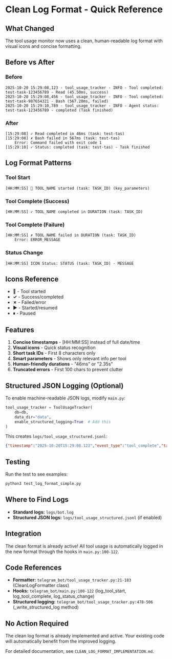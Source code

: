 # Clean Log Format - Quick Reference

## What Changed

The tool usage monitor now uses a clean, human-readable log format with visual icons and concise formatting.

## Before vs After

### Before
```
2025-10-20 15:29:08,123 - tool_usage_tracker - INFO - Tool completed: test-task-123456789 - Read (45.50ms, success)
2025-10-20 15:29:08,456 - tool_usage_tracker - INFO - Tool completed: test-task-987654321 - Bash (567.20ms, failed)
2025-10-20 15:29:10,789 - tool_usage_tracker - INFO - Agent status: test-task-123456789 - completed (Task finished)
```

### After
```
[15:29:08] ✓ Read completed in 46ms (task: test-tas)
[15:29:08] ✗ Bash failed in 567ms (task: test-tas)
    Error: Command failed with exit code 1
[15:29:10] ✓ Status: completed (task: test-tas) - Task finished
```

## Log Format Patterns

### Tool Start
```
[HH:MM:SS] 🔧 TOOL_NAME started (task: TASK_ID) (key_parameters)
```

### Tool Complete (Success)
```
[HH:MM:SS] ✓ TOOL_NAME completed in DURATION (task: TASK_ID)
```

### Tool Complete (Failure)
```
[HH:MM:SS] ✗ TOOL_NAME failed in DURATION (task: TASK_ID)
    Error: ERROR_MESSAGE
```

### Status Change
```
[HH:MM:SS] ICON Status: STATUS (task: TASK_ID) - MESSAGE
```

## Icons Reference

- **🔧** - Tool started
- **✓** - Success/completed
- **✗** - Failed/error
- **▶** - Started/resumed
- **⏸** - Paused

## Features

1. **Concise timestamps** - [HH:MM:SS] instead of full date/time
2. **Visual icons** - Quick status recognition
3. **Short task IDs** - First 8 characters only
4. **Smart parameters** - Shows only relevant info per tool
5. **Human-friendly durations** - "46ms" or "2.35s"
6. **Truncated errors** - First 100 chars to prevent clutter

## Structured JSON Logging (Optional)

To enable machine-readable JSON logs, modify `main.py`:

```python
tool_usage_tracker = ToolUsageTracker(
    db=db,
    data_dir="data",
    enable_structured_logging=True  # Add this
)
```

This creates `logs/tool_usage_structured.jsonl`:
```json
{"timestamp":"2025-10-20T15:29:08.123","event_type":"tool_complete","task_id":"test-task-123","tool_name":"Read","duration_ms":45.5,"success":true}
```

## Testing

Run the test to see examples:
```bash
python3 test_log_format_simple.py
```

## Where to Find Logs

- **Standard logs:** `logs/bot.log`
- **Structured JSON logs:** `logs/tool_usage_structured.jsonl` (if enabled)

## Integration

The clean format is already active! All tool usage is automatically logged in the new format through the hooks in `main.py:100-122`.

## Code References

- **Formatter:** `telegram_bot/tool_usage_tracker.py:21-183` (CleanLogFormatter class)
- **Hooks:** `telegram_bot/main.py:100-122` (log_tool_start, log_tool_complete, log_status_change)
- **Structured logging:** `telegram_bot/tool_usage_tracker.py:478-506` (_write_structured_log method)

## No Action Required

The clean log format is already implemented and active. Your existing code will automatically benefit from the improved logging.

For detailed documentation, see `CLEAN_LOG_FORMAT_IMPLEMENTATION.md`.
